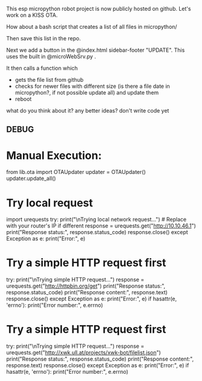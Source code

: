 This esp micropython robot project is now publicly hosted on github. Let's work on a KISS OTA.

How about a bash script that creates a list of all files in micropython/

Then save this list in the repo.

Next we add a button in the @index.html sidebar-footer "UPDATE". This uses the built in @microWebSrv.py .

It then calls a function which 
- gets the file list from github
- checks for newer files with different size (is there a file date in micropython?, if not possible update all) and update them
- reboot

what do you think about it? any better ideas? don't write code yet


## DEBUG

# Manual Execution:
from lib.ota import OTAUpdater
updater = OTAUpdater()
updater.update_all()

# Try local request
import urequests
try:
    print("\nTrying local network request...")
    # Replace with your router's IP if different
    response = urequests.get("http://10.10.46.1")
    print("Response status:", response.status_code)
    response.close()
except Exception as e:
    print("Error:", e)


# Try a simple HTTP request first
try:
    print("\nTrying simple HTTP request...")
    response = urequests.get("http://httpbin.org/get")
    print("Response status:", response.status_code)
    print("Response content:", response.text)
    response.close()
except Exception as e:
    print("Error:", e)
    if hasattr(e, 'errno'):
        print("Error number:", e.errno)



# Try a simple HTTP request first
try:
    print("\nTrying simple HTTP request...")
    response = urequests.get("http://xwk.ull.at/projects/xwk-bot/filelist.json")
    print("Response status:", response.status_code)
    print("Response content:", response.text)
    response.close()
except Exception as e:
    print("Error:", e)
    if hasattr(e, 'errno'):
        print("Error number:", e.errno)